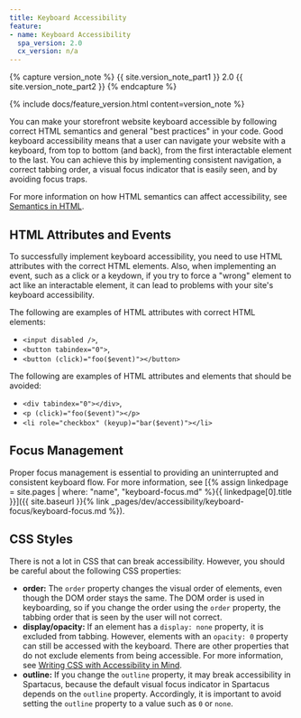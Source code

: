 ```yaml
---
title: Keyboard Accessibility
feature:
- name: Keyboard Accessibility
  spa_version: 2.0
  cx_version: n/a
---
```


{% capture version_note %}
{{ site.version_note_part1 }} 2.0 {{ site.version_note_part2 }}
{% endcapture %}

{% include docs/feature_version.html content=version_note %}

You can make your storefront website keyboard accessible by following correct HTML semantics and general "best practices" in your code. Good keyboard accessibility means that a user can navigate your website with a keyboard, from top to bottom (and back), from the first interactable element to the last. You can achieve this by implementing consistent navigation, a correct tabbing order, a visual focus indicator that is easily seen, and by avoiding focus traps.

For more information on how HTML semantics can affect accessibility, see [Semantics in HTML](https://developer.mozilla.org/en-US/docs/Glossary/Semantics#Semantics_in_HTML).

## HTML Attributes and Events

To successfully implement keyboard accessibility, you need to use HTML attributes with the correct HTML elements. Also, when implementing an event, such as a click or a keydown, if you try to force a "wrong" element to act like an interactable element, it can lead to problems with your site's keyboard accessibility.

The following are examples of HTML attributes with correct HTML elements:

- `<input disabled />`,
- `<button tabindex="0">`,
- `<button (click)="foo($event)"></button>`

The following are examples of HTML attributes and elements that should be avoided:

- `<div tabindex="0"></div>`,
- `<p (click)="foo($event)"></p>`
- `<li role="checkbox" (keyup)="bar($event)"></li>`

## Focus Management

Proper focus management is essential to providing an uninterrupted and consistent keyboard flow. For more information, see [{% assign linkedpage = site.pages | where: "name", "keyboard-focus.md" %}{{ linkedpage[0].title }}]({{ site.baseurl }}{% link _pages/dev/accessibility/keyboard-focus/keyboard-focus.md %}).

## CSS Styles

There is not a lot in CSS that can break accessibility. However, you should be careful about the following CSS properties:

- **order:** The `order` property changes the visual order of elements, even though the DOM order stays the same. The DOM order is used in keyboarding, so if you change the order using the `order` property, the tabbing order that is seen by the user will not correct.
- **display/opacity:** If an element has a `display: none` property, it is excluded from tabbing. However, elements with an `opacity: 0` property can still be accessed with the keyboard. There are other properties that do not exclude elements from being accessible. For more information, see [Writing CSS with Accessibility in Mind](https://medium.com/@matuzo/writing-css-with-accessibility-in-mind-8514a0007939#81ec).
- **outline:** If you change the `outline` property, it may break accessibility in Spartacus, because the default visual focus indicator in Spartacus depends on the `outline` property. Accordingly, it is important to avoid setting the `outline` property to a value such as `0` or `none`.
